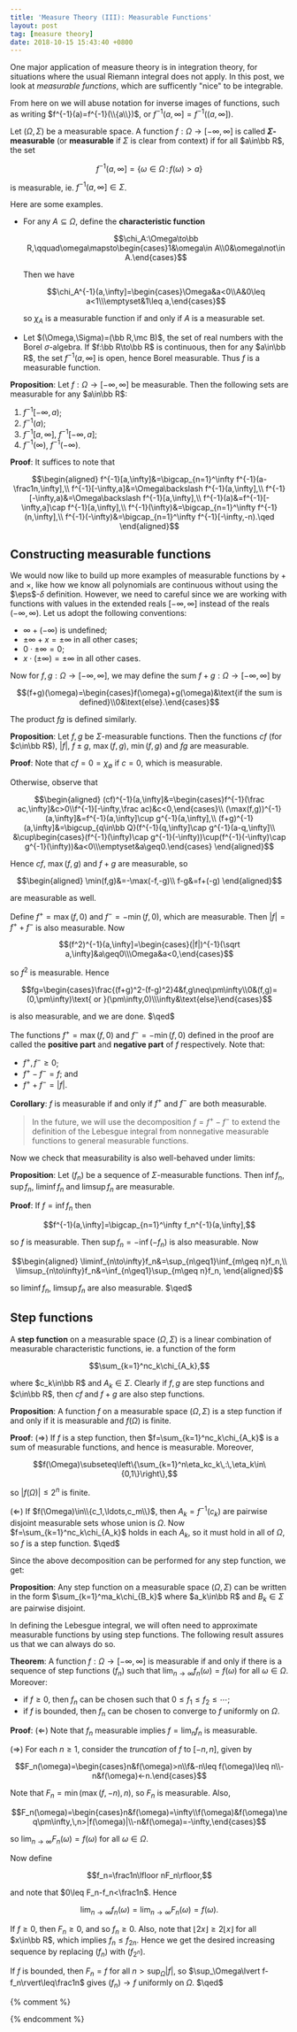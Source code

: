 ```yaml
---
title: 'Measure Theory (III): Measurable Functions'
layout: post
tag: [measure theory]
date: 2018-10-15 15:43:40 +0800
---
```


One major application of measure theory is in integration theory, for situations where the usual Riemann integral does not apply. In this post, we look at _measurable functions_, which are sufficently "nice" to be integrable.

<!--more-->

From here on we will abuse notation for inverse images of functions, such as writing $f^{-1}(a)=f^{-1}(\\{a\\})$, or $f^{-1}(a,\infty]=f^{-1}((a,\infty])$.

Let $(\Omega,\Sigma)$ be a measurable space. A function $f:\Omega\to[-\infty,\infty]$ is called __$\Sigma$-measurable__ (or __measurable__ if $\Sigma$ is clear from context) if for all $a\in\bb R$, the set

$$f^{-1}(a,\infty]=\{\omega\in\Omega\,:\,f(\omega)>a\}$$

is measurable, ie. $f^{-1}(a,\infty]\in\Sigma$.

Here are some examples.

- For any $A\subseteq\Omega$, define the __characteristic function__

  $$\chi_A:\Omega\to\bb R,\qquad\omega\mapsto\begin{cases}1&\omega\in A\\0&\omega\not\in A.\end{cases}$$

  Then we have

  $$\chi_A^{-1}(a,\infty]=\begin{cases}\Omega&a<0\\A&0\leq a<1\\\emptyset&1\leq a,\end{cases}$$

  so $\chi_A$ is a measurable function if and only if $A$ is a measurable set.
- Let $(\Omega,\Sigma)=(\bb R,\mc B)$, the set of real numbers with the Borel $\sigma$-algebra. If $f:\bb R\to\bb R$ is continuous, then for any $a\in\bb R$, the set $f^{-1}(a,\infty]$ is open, hence Borel measurable. Thus $f$ is a measurable function.

__Proposition__: Let $f:\Omega\to[-\infty,\infty]$ be measurable. Then the following sets are measurable for any $a\in\bb R$:
1. $f^{-1}[-\infty, a)$;
2. $f^{-1}(a)$;
3. $f^{-1}[a,\infty]$, $f^{-1}[-\infty,a]$;
4. $f^{-1}(\infty)$, $f^{-1}(-\infty)$.

__Proof__: It suffices to note that

$$\begin{aligned}
f^{-1}[a,\infty]&=\bigcap_{n=1}^\infty f^{-1}(a-\frac1n,\infty],\\
f^{-1}[-\infty,a]&=\Omega\backslash f^{-1}(a,\infty],\\
f^{-1}[-\infty,a)&=\Omega\backslash f^{-1}[a,\infty],\\
f^{-1}(a)&=f^{-1}[-\infty,a]\cap f^{-1}[a,\infty],\\
f^{-1}(\infty)&=\bigcap_{n=1}^\infty f^{-1}(n,\infty],\\
f^{-1}(-\infty)&=\bigcap_{n=1}^\infty f^{-1}[-\infty,-n).\qed
\end{aligned}$$

## Constructing measurable functions

We would now like to build up more examples of measurable functions by $+$ and $\times$, like how we know all polynomials are continuous without using the $\eps$-$\delta$ definition. However, we need to careful since we are working with functions with values in the extended reals $[-\infty,\infty]$ instead of the reals $(-\infty,\infty)$. Let us adopt the following conventions:
- $\infty+(-\infty)$ is undefined;
- $\pm\infty+x=\pm\infty$ in all other cases;
- $0\cdot\pm\infty=0$;
- $x\cdot(\pm\infty)=\pm\infty$ in all other cases.

Now for $f,g:\Omega\to[-\infty,\infty]$, we may define the sum $f+g:\Omega\to[-\infty,\infty]$ by

$$(f+g)(\omega)=\begin{cases}f(\omega)+g(\omega)&\text{if the sum is defined}\\0&\text{else}.\end{cases}$$

The product $fg$ is defined similarly.

__Proposition__: Let $f,g$ be $\Sigma$-measurable functions. Then the functions $cf$ (for $c\in\bb R$), $\lvert f\rvert$, $f\pm g$, $\max(f,g)$, $\min(f,g)$ and $fg$ are measurable.

__Proof__: Note that $cf=0=\chi_\emptyset$ if $c=0$, which is measurable.

Otherwise, observe that

$$\begin{aligned}
(cf)^{-1}(a,\infty]&=\begin{cases}f^{-1}(\frac ac,\infty]&c>0\\f^{-1}[-\infty,\frac ac)&c<0,\end{cases}\\
(\max(f,g))^{-1}(a,\infty]&=f^{-1}(a,\infty]\cup g^{-1}(a,\infty],\\
(f+g)^{-1}(a,\infty]&=\bigcup_{q\in\bb Q}(f^{-1}(q,\infty]\cap g^{-1}(a-q,\infty]\\
&\cup\begin{cases}(f^{-1}(\infty)\cap g^{-1}(-\infty))\cup(f^{-1}(-\infty)\cap g^{-1}(\infty))&a<0\\\emptyset&a\geq0.\end{cases}
\end{aligned}$$

Hence $cf$, $\max(f,g)$ and $f+g$ are measurable, so

$$\begin{aligned}
\min(f,g)&=-\max(-f,-g)\\
f-g&=f+(-g)
\end{aligned}$$

are measurable as well.

Define $f^+=\max(f,0)$ and $f^-=-\min(f,0)$, which are measurable. Then $\lvert f\rvert=f^++f^-$ is also measurable. Now

$$(f^2)^{-1}(a,\infty]=\begin{cases}(|f|)^{-1}(\sqrt a,\infty]&a\geq0\\\Omega&a<0,\end{cases}$$

so $f^2$ is measurable. Hence

<!-- $$fg=\begin{cases}\frac{(f+g)^2-(f-g)^2}4&\text{in }f^{-1}((-\infty,\infty))\cap g^{-1}((-\infty,\infty))\\0&\text{in }(f^{-1}(\{0\})\cap g^{-1}(\{\pm\infty\}))\cup(f^{-1}(\{\pm\infty\})\cap g^{-1}(\{0\})\\\infty&\text{else}\end{cases}$$ -->
$$fg=\begin{cases}\frac{(f+g)^2-(f-g)^2}4&f,g\neq\pm\infty\\0&(f,g)=(0,\pm\infty)\text{ or }(\pm\infty,0)\\\infty&\text{else}\end{cases}$$

is also measurable, and we are done. $\qed$

The functions $f^+=\max(f,0)$ and $f^-=-\min(f,0)$ defined in the proof are called the __positive part__ and __negative part__ of $f$ respectively. Note that:
- $f^+,f^-\geq0$;
- $f^+-f^-=f$; and
- $f^++f^-=\lvert f\rvert$.

__Corollary__: $f$ is measurable if and only if $f^+$ and $f^-$ are both measurable.

> In the future, we will use the decomposition $f=f^+-f^-$ to extend the definition of the Lebesgue integral from nonnegative measurable functions to general measurable functions.

Now we check that measurability is also well-behaved under limits:

__Proposition__: Let $(f_n)$ be a sequence of $\Sigma$-measurable functions. Then $\inf f_n$, $\sup f_n$, $\liminf f_n$ and $\limsup f_n$ are measurable.

__Proof__: If $f=\inf f_n$ then

$$f^{-1}(a,\infty]=\bigcap_{n=1}^\infty f_n^{-1}(a,\infty],$$

so $f$ is measurable. Then $\sup f_n=-\inf(-f_n)$ is also measurable. Now

$$\begin{aligned}
\liminf_{n\to\infty}f_n&=\sup_{n\geq1}\inf_{m\geq n}f_n,\\
\limsup_{n\to\infty}f_n&=\inf_{n\geq1}\sup_{m\geq n}f_n,
\end{aligned}$$

so $\liminf f_n$, $\limsup f_n$ are also measurable. $\qed$

## Step functions

A __step function__ on a measurable space $(\Omega,\Sigma)$ is a linear combination of measurable characteristic functions, ie. a function of the form

$$\sum_{k=1}^nc_k\chi_{A_k},$$

where $c_k\in\bb R$ and $A_k\in\Sigma$. Clearly if $f,g$ are step functions and $c\in\bb R$, then $cf$ and $f+g$ are also step functions.

__Proposition__: A function $f$ on a measurable space $(\Omega,\Sigma)$ is a step function if and only if it is measurable and $f(\Omega)$ is finite.

__Proof__: ($\Rightarrow$) If $f$ is a step function, then $f=\sum_{k=1}^nc_k\chi_{A_k}$ is a sum of measurable functions, and hence is measurable. Moreover,

$$f(\Omega)\subseteq\left\{\sum_{k=1}^n\eta_kc_k\,:\,\eta_k\in\{0,1\}\right\},$$

so $\lvert f(\Omega)\rvert\leq2^n$ is finite.

($\Leftarrow$) If $f(\Omega)\in\\{c_1,\ldots,c_m\\}$, then $A_k=f^{-1}(c_k)$ are pairwise disjoint measurable sets whose union is $\Omega$. Now $f=\sum_{k=1}^nc_k\chi_{A_k}$ holds in each $A_k$, so it must hold in all of $\Omega$, so $f$ is a step function. $\qed$

Since the above decomposition can be performed for any step function, we get:

__Proposition__: Any step function on a measurable space $(\Omega,\Sigma)$ can be written in the form $\sum_{k=1}^ma_k\chi_{B_k}$ where $a_k\in\bb R$ and $B_k\in\Sigma$ are pairwise disjoint.

In defining the Lebesgue integral, we will often need to approximate measurable functions by using step functions. The following result assures us that we can always do so.

__Theorem__: A function $f:\Omega\to[-\infty,\infty]$ is measurable if and only if there is a sequence of step functions $(f_n)$ such that $\lim_{n\to\infty}f_n(\omega)=f(\omega)$ for all $\omega\in\Omega$. Moreover:
- if $f\geq0$, then $f_n$ can be chosen such that $0\leq f_1\leq f_2\leq\cdots$;
- if $f$ is bounded, then $f_n$ can be chosen to converge to $f$ uniformly on $\Omega$.

__Proof__: ($\Leftarrow$) Note that $f_n$ measurable implies $f=\lim_nf_n$ is measurable.

($\Rightarrow$) For each $n\geq1$, consider the _truncation_ of $f$ to $[-n,n]$, given by

$$F_n(\omega)=\begin{cases}n&f(\omega)>n\\f&-n\leq f(\omega)\leq n\\-n&f(\omega)<-n.\end{cases}$$

Note that $F_n=\min(\max(f,-n),n)$, so $F_n$ is measurable. Also,

$$F_n(\omega)=\begin{cases}n&f(\omega)=\infty\\f(\omega)&f(\omega)\neq\pm\infty,\,n>|f(\omega)|\\-n&f(\omega)=-\infty,\end{cases}$$

so $\lim_{n\to\infty}F_n(\omega)=f(\omega)$ for all $\omega\in\Omega$.

Now define

$$f_n=\frac1n\lfloor nF_n\rfloor,$$

and note that $0\leq F_n-f_n<\frac1n$. Hence

$$\lim_{n\to\infty}f_n(\omega)=\lim_{n\to\infty}F_n(\omega)=f(\omega).$$

If $f\geq0$, then $F_n\geq0$, and so $f_n\geq0$. Also, note that $\lfloor2x\rfloor\geq2\lfloor x\rfloor$ for all $x\in\bb R$, which implies $f_n\leq f_{2n}$. Hence we get the desired increasing sequence by replacing $(f_n)$ with $(f_{2^n})$.

If $f$ is bounded, then $F_n=f$ for all $n>\sup_\Omega\lvert f\rvert$, so $\sup_\Omega\lvert f-f_n\rvert\leq\frac1n$ gives $(f_n)\to f$ uniformly on $\Omega$. $\qed$

{% comment %}
<!-- ## Complete measure spaces

A measure space $(\Omega,\Sigma,\mu)$ is called __complete__ if any subset of a $\mu$-null set is in $\Sigma$.

__Proposition__: Let $(\Omega,\Sigma,\mu)$ be a complete measure space. If $f$ is measurable and $g=f$ a.e., then $g$ is measurable. -->
{% endcomment %}